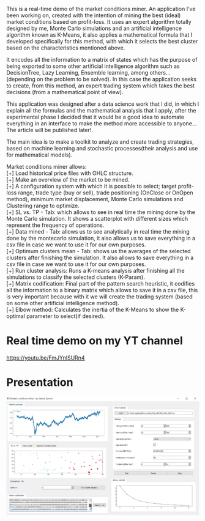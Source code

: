 This is a real-time demo of the market conditions miner. An application I've been working on, created with the intention of mining the best (ideal) market conditions based on profit-loss. It uses an expert algorithm totally designed by me, Monte Carlo simulations and an artificial intelligence algorithm known as K-Means, it also applies a mathematical formula that I developed specifically for this method, with which it selects the best cluster based on the characteristics mentioned above.

It encodes all the information to a matrix of states which has the purpose of being exported to some other artificial intelligence algorithm such as DecisionTree, Lazy Learning, Ensemble learning, among others... (depending on the problem to be solved). In this case the application seeks to create, from this method, an expert trading system which takes the best decisions (from a mathematical point of view).

This application was designed after a data science work that I did, in which I explain all the formulas and the mathematical analysis that I apply, after the experimental phase I decided that it would be a good idea to automate everything in an interface to make the method more accessible to anyone... The article will be published later!.

The main idea is to make a toolkit to analyze and create trading strategies, based on machine learning and stochastic processes(their analysis and use for mathematical models).

Market conditions miner allows:
<br/>
[+] Load historical price files with OHLC structure.
<br/>
[+] Make an overview of the market to be mined.
<br/>
[+] A configuration system with which it is possible to select; target profit-loss range, trade type (buy or sell), trade positioning (OnClose or OnOpen method), minimum market displacement, Monte Carlo simulations and Clustering range to optimize.
<br/>
[+] SL vs. TP - Tab: which allows to see in real time the mining done by the Monte Carlo simulation. It shows a scatterplot with different sizes which represent the frequency of operations.
<br/>
[+] Data mined - Tab: allows us to see analytically in real time the mining done by the montecarlo simulation, it also allows us to save everything in a csv file in case we want to use it for our own purposes.
<br/>
[+] Optimum clusters mean - Tab: shows us the averages of the selected clusters after finishing the simulation. It also allows to save everything in a csv file in case we want to use it for our own purposes.
<br/>
[+] Run cluster analysis: Runs a K-means analysis after finishing all the simulations to classify the selected clusters (K-Param).
<br/>
[+] Matrix codification: Final part of the pattern search heuristic, it codifies all the information to a binary matrix which allows to save it in a csv file, this is very important because with it we will create the trading system (based on some other artificial intelligence method).
<br/>
[+] Elbow method: Calculates the inertia of the K-Means to show the K-optimal parameter to select(if desired).

# Real time demo on my YT channel

https://youtu.be/FmJYnlSURn4

# Presentation

![demo](demo.png)
